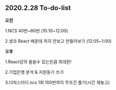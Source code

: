 ## 2020.2.28 To-do-list

**오전**

1.NCS 40번~60번 (10:10~12:00)

2.생코 React 배운데 까지 안보고 만들어보기 (12:05~1:00)



**오후**

1.React강의 들을수 있는만큼 최대한!

2.기업은행 분석 & 지원동기 쓰기

3.더빅스터디 ncs 1회 100번까지 무조건 풀기(시간 재놓고)

